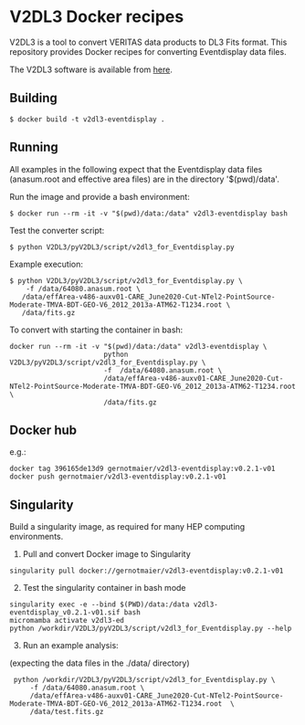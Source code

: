 # V2DL3 Docker recipes

V2DL3 is a tool to convert VERITAS data products to DL3 Fits format. 
This repository provides Docker recipes for converting Eventdisplay data files.

The V2DL3 software is available from [here](https://github.com/VERITAS-Observatory/V2DL3).

## Building

```
$ docker build -t v2dl3-eventdisplay .
```

## Running

All examples in the following expect that the Eventdisplay data files (anasum.root and effective area files)
are in the directory '$(pwd)/data'.

Run the image and provide a bash environment:

```
$ docker run --rm -it -v "$(pwd)/data:/data" v2dl3-eventdisplay bash
```

Test the converter script:
```
$ python V2DL3/pyV2DL3/script/v2dl3_for_Eventdisplay.py
```

Example execution:
```
$ python V2DL3/pyV2DL3/script/v2dl3_for_Eventdisplay.py \
    -f /data/64080.anasum.root \
   /data/effArea-v486-auxv01-CARE_June2020-Cut-NTel2-PointSource-Moderate-TMVA-BDT-GEO-V6_2012_2013a-ATM62-T1234.root \
   /data/fits.gz
```

To convert with starting the container in bash:
```
docker run --rm -it -v "$(pwd)/data:/data" v2dl3-eventdisplay \
                       python V2DL3/pyV2DL3/script/v2dl3_for_Eventdisplay.py \
                       -f  /data/64080.anasum.root \
                       /data/effArea-v486-auxv01-CARE_June2020-Cut-NTel2-PointSource-Moderate-TMVA-BDT-GEO-V6_2012_2013a-ATM62-T1234.root \
                       /data/fits.gz
```

## Docker hub

e.g.:
```
docker tag 396165de13d9 gernotmaier/v2dl3-eventdisplay:v0.2.1-v01
docker push gernotmaier/v2dl3-eventdisplay:v0.2.1-v01

```

## Singularity

Build a singularity image, as required for many HEP computing environments.

1. Pull and convert Docker image to Singularity

```
singularity pull docker://gernotmaier/v2dl3-eventdisplay:v0.2.1-v01
```

2. Test the singularity container in bash mode

```
singularity exec -e --bind $(PWD)/data:/data v2dl3-eventdisplay_v0.2.1-v01.sif bash
micromamba activate v2dl3-ed
python /workdir/V2DL3/pyV2DL3/script/v2dl3_for_Eventdisplay.py --help
```

3. Run an example analysis:

(expecting the data files in the ./data/ directory)
```
 python /workdir/V2DL3/pyV2DL3/script/v2dl3_for_Eventdisplay.py \
     -f /data/64080.anasum.root \
     /data/effArea-v486-auxv01-CARE_June2020-Cut-NTel2-PointSource-Moderate-TMVA-BDT-GEO-V6_2012_2013a-ATM62-T1234.root  \
     /data/test.fits.gz
 ```

